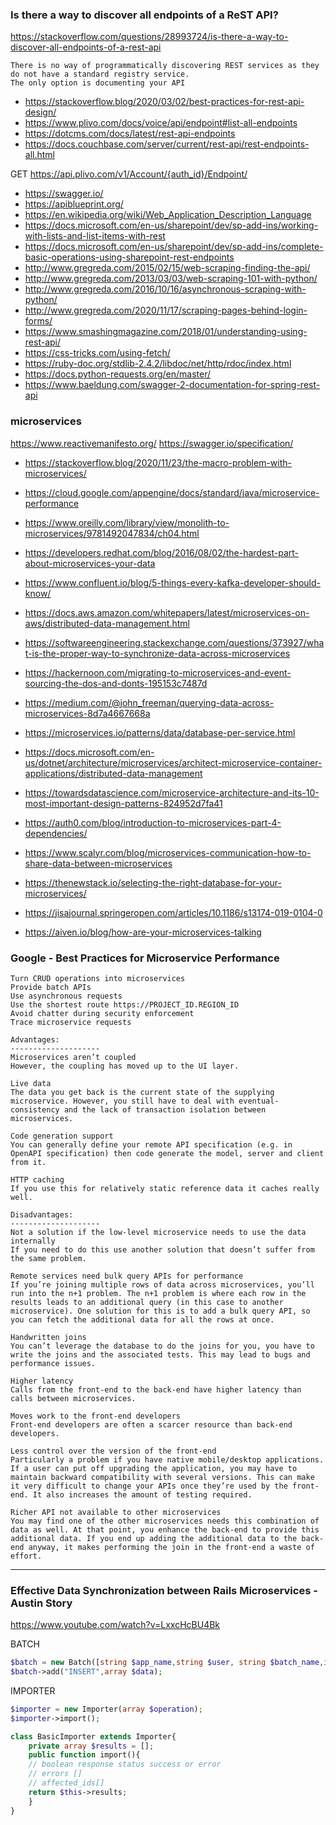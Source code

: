 ### Is there a way to discover all endpoints of a ReST API?

https://stackoverflow.com/questions/28993724/is-there-a-way-to-discover-all-endpoints-of-a-rest-api

```
There is no way of programmatically discovering REST services as they do not have a standard registry service.
The only option is documenting your API
```

- https://stackoverflow.blog/2020/03/02/best-practices-for-rest-api-design/
- https://www.plivo.com/docs/voice/api/endpoint#list-all-endpoints
- https://dotcms.com/docs/latest/rest-api-endpoints
- https://docs.couchbase.com/server/current/rest-api/rest-endpoints-all.html

GET https://api.plivo.com/v1/Account/{auth_id}/Endpoint/

- https://swagger.io/
- https://apiblueprint.org/
- https://en.wikipedia.org/wiki/Web_Application_Description_Language
- https://docs.microsoft.com/en-us/sharepoint/dev/sp-add-ins/working-with-lists-and-list-items-with-rest
- https://docs.microsoft.com/en-us/sharepoint/dev/sp-add-ins/complete-basic-operations-using-sharepoint-rest-endpoints
- http://www.gregreda.com/2015/02/15/web-scraping-finding-the-api/
- http://www.gregreda.com/2013/03/03/web-scraping-101-with-python/
- http://www.gregreda.com/2016/10/16/asynchronous-scraping-with-python/
- http://www.gregreda.com/2020/11/17/scraping-pages-behind-login-forms/
- https://www.smashingmagazine.com/2018/01/understanding-using-rest-api/
- https://css-tricks.com/using-fetch/
- https://ruby-doc.org/stdlib-2.4.2/libdoc/net/http/rdoc/index.html
- https://docs.python-requests.org/en/master/
- https://www.baeldung.com/swagger-2-documentation-for-spring-rest-api

### microservices

https://www.reactivemanifesto.org/
https://swagger.io/specification/

- https://stackoverflow.blog/2020/11/23/the-macro-problem-with-microservices/
- https://cloud.google.com/appengine/docs/standard/java/microservice-performance
- https://www.oreilly.com/library/view/monolith-to-microservices/9781492047834/ch04.html
- https://developers.redhat.com/blog/2016/08/02/the-hardest-part-about-microservices-your-data
- https://www.confluent.io/blog/5-things-every-kafka-developer-should-know/
- https://docs.aws.amazon.com/whitepapers/latest/microservices-on-aws/distributed-data-management.html


- https://softwareengineering.stackexchange.com/questions/373927/what-is-the-proper-way-to-synchronize-data-across-microservices
- https://hackernoon.com/migrating-to-microservices-and-event-sourcing-the-dos-and-donts-195153c7487d
- https://medium.com/@john_freeman/querying-data-across-microservices-8d7a4667668a
- https://microservices.io/patterns/data/database-per-service.html
- https://docs.microsoft.com/en-us/dotnet/architecture/microservices/architect-microservice-container-applications/distributed-data-management
- https://towardsdatascience.com/microservice-architecture-and-its-10-most-important-design-patterns-824952d7fa41
- https://auth0.com/blog/introduction-to-microservices-part-4-dependencies/
- https://www.scalyr.com/blog/microservices-communication-how-to-share-data-between-microservices
- https://thenewstack.io/selecting-the-right-database-for-your-microservices/
- https://jisajournal.springeropen.com/articles/10.1186/s13174-019-0104-0
- https://aiven.io/blog/how-are-your-microservices-talking

### Google - Best Practices for Microservice Performance

```
Turn CRUD operations into microservices
Provide batch APIs
Use asynchronous requests
Use the shortest route https://PROJECT_ID.REGION_ID
Avoid chatter during security enforcement
Trace microservice requests
```

```
Advantages:
--------------------
Microservices aren’t coupled
However, the coupling has moved up to the UI layer.

Live data
The data you get back is the current state of the supplying microservice. However, you still have to deal with eventual-consistency and the lack of transaction isolation between microservices.

Code generation support
You can generally define your remote API specification (e.g. in OpenAPI specification) then code generate the model, server and client from it.

HTTP caching
If you use this for relatively static reference data it caches really well.
```

```
Disadvantages:
--------------------
Not a solution if the low-level microservice needs to use the data internally
If you need to do this use another solution that doesn’t suffer from the same problem.

Remote services need bulk query APIs for performance
If you’re joining multiple rows of data across microservices, you’ll run into the n+1 problem. The n+1 problem is where each row in the results leads to an additional query (in this case to another microservice). One solution for this is to add a bulk query API, so you can fetch the additional data for all the rows at once.

Handwritten joins
You can’t leverage the database to do the joins for you, you have to write the joins and the associated tests. This may lead to bugs and performance issues.

Higher latency
Calls from the front-end to the back-end have higher latency than calls between microservices.

Moves work to the front-end developers
Front-end developers are often a scarcer resource than back-end developers.

Less control over the version of the front-end
Particularly a problem if you have native mobile/desktop applications. If a user can put off upgrading the application, you may have to maintain backward compatibility with several versions. This can make it very difficult to change your APIs once they’re used by the front-end. It also increases the amount of testing required.

Richer API not available to other microservices
You may find one of the other microservices needs this combination of data as well. At that point, you enhance the back-end to provide this additional data. If you end up adding the additional data to the back-end anyway, it makes performing the join in the front-end a waste of effort.
```

-------------------------------------------------------------------

### Effective Data Synchronization between Rails Microservices - Austin Story

https://www.youtube.com/watch?v=LxxcHcBU4Bk

BATCH

```php
$batch = new Batch([string $app_name,string $user, string $batch_name,int $level]);
$batch->add("INSERT",array $data);
```

IMPORTER

```php
$importer = new Importer(array $operation);
$importer->import();

class BasicImporter extends Importer{
    private array $results = [];
    public function import(){
    // boolean response status success or error
    // errors []
    // affected_ids[]
    return $this->results;
    }
}
```



